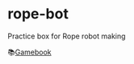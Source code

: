 # rope-bot
 
Practice box for Rope robot making
 
📚[Gamebook](https://utakik.github.io/gamebook/index.html)
 
